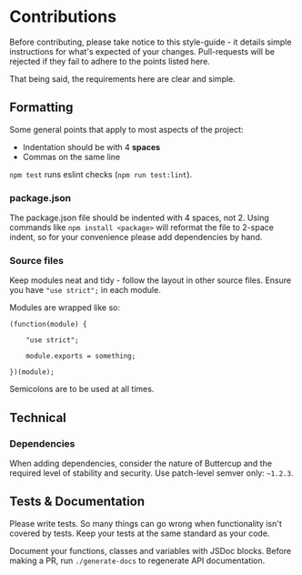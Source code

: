# Contributions
Before contributing, please take notice to this style-guide - it details simple instructions for what's expected of your changes. Pull-requests will be rejected if they fail to adhere to the points listed here.

That being said, the requirements here are clear and simple.

## Formatting
Some general points that apply to most aspects of the project:
 * Indentation should be with 4 **spaces**
 * Commas on the same line

`npm test` runs eslint checks (`npm run test:lint`).

### package.json
The package.json file should be indented with 4 spaces, not 2. Using commands like `npm install <package>` will reformat the file to 2-space indent, so for your convenience please add dependencies by hand.

### Source files
Keep modules neat and tidy - follow the layout in other source files. Ensure you have `"use strict";` in each module.

Modules are wrapped like so:
```
(function(module) {

    "use strict";

    module.exports = something;

})(module);
```

Semicolons are to be used at all times.

## Technical

### Dependencies
When adding dependencies, consider the nature of Buttercup and the required level of stability and security. Use patch-level semver only: `~1.2.3`.

## Tests & Documentation
Please write tests. So many things can go wrong when functionality isn't covered by tests. Keep your tests at the same standard as your code.

Document your functions, classes and variables with JSDoc blocks. Before making a PR, run `./generate-docs` to regenerate API documentation.
